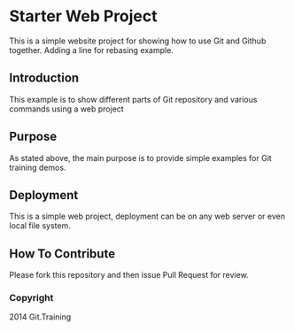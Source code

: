 # Starter Web Project

This is a simple website project for showing how to use Git and Github together. Adding a line for rebasing example.

## Introduction

This example is to show different parts of Git repository and various commands using a web project

## Purpose

As stated above, the main purpose is to provide simple examples for Git training demos.

## Deployment

This is a simple web project, deployment can be on any web server or even local file system.

## How To Contribute

Please fork this repository and then issue Pull Request for review.

### Copyright

2014 Git.Training
